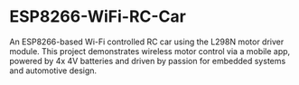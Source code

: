 # ESP8266-WiFi-RC-Car
An ESP8266-based Wi-Fi controlled RC car using the L298N motor driver module. This project demonstrates wireless motor control via a mobile app, powered by 4x 4V batteries and driven by passion for embedded systems and automotive design.
